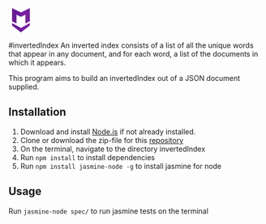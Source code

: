![alt text](https://github.com/adam-p/markdown-here/raw/master/src/common/images/icon48.png "Travis build for inveretdIndex")

#invertedIndex
An inverted index consists of a list of all the unique words that appear in
any document, and for each word, a list of the documents in which it appears.

This program aims to build an invertedIndex out of a JSON document supplied.

## Installation
   1. Download and install [Node.js](https://nodejs.org/en/download/) if not already installed.
   2. Clone or download the zip-file for this [repository](https://github.com/cyrielo/invertedIndex.git)
   3. On the terminal, navigate to the directory invertedIndex
   4. Run ```npm install``` to install dependencies
   5. Run ```npm install jasmine-node -g``` to install jasmine for node

## Usage
   Run  ```jasmine-node spec/``` to run jasmine tests on the terminal
